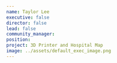```yaml
---
name: Taylor Lee
executive: false
director: false
lead: false
community_manager:   
position:  
project: 3D Printer and Hospital Map
image: ../assets/default_exec_image.png
---
```

